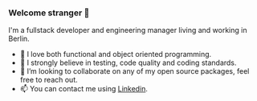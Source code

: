 ### Welcome stranger :vulcan_salute:

I'm a fullstack developer and engineering manager living and working in Berlin. 

- :dizzy: I love both functional and object oriented programming.
- :compass: I strongly believe in testing, code quality and coding standards. 
- 👯 I’m looking to collaborate on any of my open source packages, feel free to reach out.
- 📫 You can contact me using [Linkedin](https://www.linkedin.com/in/nhirschfeld/).
